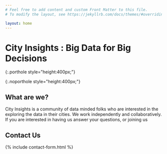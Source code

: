 ```yaml
---
# Feel free to add content and custom Front Matter to this file.
# To modify the layout, see https://jekyllrb.com/docs/themes/#overriding-theme-defaults

layout: home
---
```


# City Insights : Big Data for Big Decisions
<p/>{:.porthole style="height:400px;"}
<p/>{:.noporthole style="height:400px;"}

## What are we?
City Insights is a community of data minded folks who are interested in the exploring the data in their cities. We work independently and collaboratively. If you are interested in having us answer your questions, or joining us

## Contact Us
{% include contact-form.html %}
